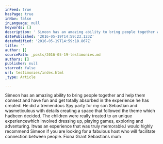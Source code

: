 ```yaml
---
inFeed: true
hasPage: true
inNav: false
inLanguage: null
keywords: []
description: ' Simeon has an amazing ability to bring people together and help them connect and have fun and get totally absorbed in the experience he has created. He did a tremendous Spy party for my son Sebastian and wasmeticulous with details creating a space that followed the theme which hadbeen decided. The children were really treated to an unique experiencewhich involved dressing up, playing games, exploring and adventuring. Itwas an experience that was truly memorable.I would highly recommend Simeon if you are looking for a fabulous host who will facilitate connection between people. Fiona Grant Sebastians mum'
datePublished: '2016-05-19T14:59:23.123Z'
dateModified: '2016-05-19T14:59:18.867Z'
title: ''
author: []
sourcePath: _posts/2016-05-19-testimonies.md
authors: []
publisher: null
starred: false
url: testimonies/index.html
_type: Article

---
```

Simeon has an amazing ability to bring people together and help them connect and have fun and get totally absorbed in the experience he has created. He did a tremendous Spy party for my son Sebastian and wasmeticulous with details creating a space that followed the theme which hadbeen decided. The children were really treated to an unique experiencewhich involved dressing up, playing games, exploring and adventuring. Itwas an experience that was truly memorable.I would highly recommend Simeon if you are looking for a fabulous host who will facilitate connection between people. Fiona Grant Sebastians mum